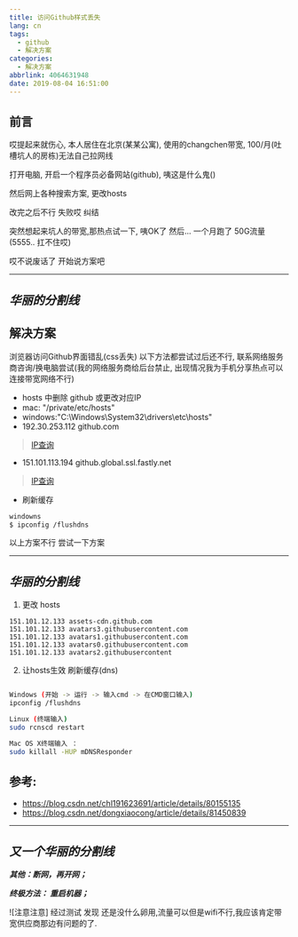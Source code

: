 ```yaml
---
title: 访问Github样式丢失
lang: cn
tags:
  - github
  - 解决方案
categories:
  - 解决方案
abbrlink: 4064631948
date: 2019-08-04 16:51:00
---
```



## 前言

哎提起来就伤心, 本人居住在北京(某某公寓), 使用的changchen带宽, 100/月(吐槽坑人的房栋)无法自己拉网线

打开电脑, 开启一个程序员必备网站(github), 咦这是什么鬼()

然后网上各种搜索方案, 更改hosts

改完之后不行 失败哎 纠结

突然想起来坑人的带宽,那热点试一下, 咦OK了  然后... 一个月跑了 50G流量 (5555.. 扛不住哎)

哎不说废话了 开始说方案吧

--- 
***华丽的分割线***
---



## 解决方案

浏览器访问Github界面错乱(css丢失)
以下方法都尝试过后还不行, 联系网络服务商咨询/换电脑尝试(我的网络服务商给后台禁止, 出现情况我为手机分享热点可以连接带宽网络不行)


- hosts 中删除 github 或更改对应IP
- mac: "/private/etc/hosts"
- windows:"C:\Windows\System32\drivers\etc\hosts"
- 192.30.253.112 github.com     
> [IP查询](http://github.com.ipaddress.com/ )
- 151.101.113.194 github.global.ssl.fastly.net     
> [IP查询](http://github.global.ssl.fastly.net.ipaddress.com/)

- 刷新缓存
``` bash
windowns
$ ipconfig /flushdns
```

以上方案不行 尝试一下方案

--- 
***华丽的分割线***
---


1. 更改 hosts
```
151.101.12.133 assets-cdn.github.com
151.101.12.133 avatars3.githubusercontent.com
151.101.12.133 avatars1.githubusercontent.com
151.101.12.133 avatars0.githubusercontent.com
151.101.12.133 avatars2.githubusercontent
```

2. 让hosts生效 刷新缓存(dns)
``` bash

Windows (开始 -> 运行 -> 输入cmd -> 在CMD窗口输入)
ipconfig /flushdns

Linux (终端输入)
sudo rcnscd restart

Mac OS X终端输入 ： 
sudo killall -HUP mDNSResponder
```

## 参考:
- https://blog.csdn.net/chl191623691/article/details/80155135
- https://blog.csdn.net/dongxiaocong/article/details/81450839


--- 
***又一个华丽的分割线***
---

***其他：断网，再开网；***

***终极方法： 重启机器；***


![注意注意] 经过测试 发现 还是没什么卵用,流量可以但是wifi不行,我应该肯定带宽供应商那边有问题的了.